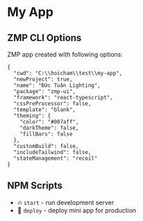 # My App

## ZMP CLI Options

ZMP app created with following options:

```
{
  "cwd": "C:\\hoicham\\test\\my-app",
  "newProject": true,
  "name": "Đức Tuân Lighting",
  "package": "zmp-ui",
  "framework": "react-typescript",
  "cssPreProcessor": false,
  "template": "blank",
  "theming": {
    "color": "#007aff",
    "darkTheme": false,
    "fillBars": false
  },
  "customBuild": false,
  "includeTailwind": false,
  "stateManagement": "recoil"
}
```

## NPM Scripts

* 🔥 `start` - run development server
* 🙏 `deploy` - deploy mini app for production